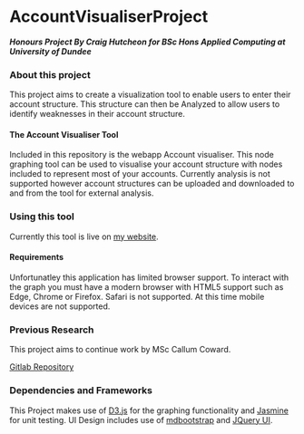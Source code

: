 # AccountVisualiserProject
***Honours Project By Craig Hutcheon for BSc Hons Applied Computing at University of Dundee***

###  About this project
This project aims to create a visualization tool to enable users to enter their account structure. This structure can then be Analyzed to allow users to identify weaknesses in their account structure.

#### The Account Visualiser Tool
Included in this repository is the webapp Account visualiser. This node graphing tool can be used to visualise your account structure with nodes included to represent most of your accounts. Currently analysis is not supported however account structures can be uploaded and downloaded to and from the tool for external analysis.

### Using this tool
Currently this tool is live on [my website](https://www.craig-hutcheon.uk/account_visualiser/).

#### Requirements
Unfortunatley this application has limited browser support. To interact with the graph you must have a modern browser with HTML5 support such as Edge, Chrome or Firefox. Safari is not supported. At this time mobile devices are not supported.

### Previous Research
This project aims to continue work by MSc Callum Coward.

[Gitlab Repository](https://gitlab.com/cjcoward-msc-project/account_visualiser)

### Dependencies and Frameworks
This Project makes use of [D3.js](https://d3js.org/) for the graphing functionality and [Jasmine](https://jasmine.github.io/) for unit testing.
UI Design includes use of [mdbootstrap](https://mdbootstrap.com/) and [JQuery UI](https://jqueryui.com/).
